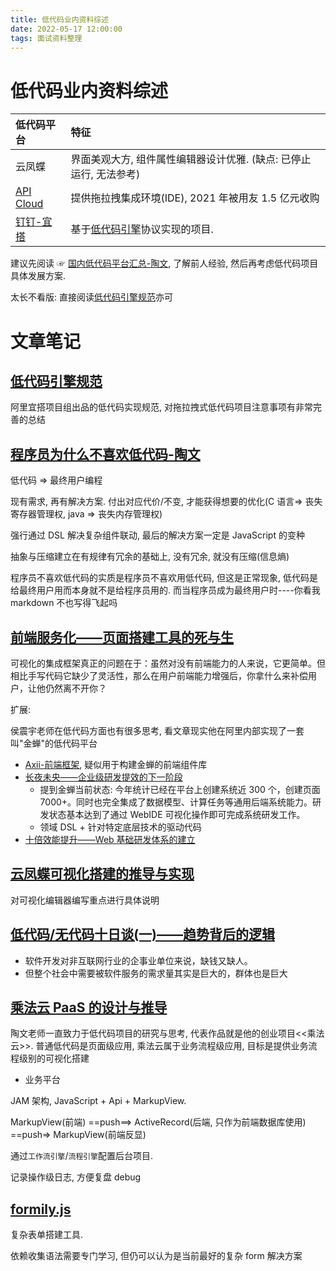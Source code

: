 ```yaml
---
title: 低代码业内资料综述
date: 2022-05-17 12:00:00
tags: 面试资料整理
---
```


# 低代码业内资料综述

| 低代码平台                                    | 特征                                                               |
| :-------------------------------------------- | :----------------------------------------------------------------- |
| 云凤蝶                                        | 界面美观大方, 组件属性编辑器设计优雅. (缺点: 已停止运行, 无法参考) |
| [API Cloud](https://www.apicloud.com/studio3) | 提供拖拉拽集成环境(IDE), 2021 年被用友 1.5 亿元收购                |
| [钉钉-宜搭](https://www.aliwork.com/)         | 基于[低代码引擎](https://lowcode-engine.cn/lowcode)协议实现的项目. |

建议先阅读 ☞ [国内低代码平台汇总-陶文](https://github.com/taowen/awesome-lowcode), 了解前人经验, 然后再考虑低代码项目具体发展方案.

太长不看版: 直接阅读[低代码引擎规范](https://lowcode-engine.cn/lowcode)亦可

# 文章笔记

## [低代码引擎规范](https://lowcode-engine.cn/lowcode)

阿里宜搭项目组出品的低代码实现规范, 对拖拉拽式低代码项目注意事项有非常完善的总结

## [程序员为什么不喜欢低代码-陶文](https://zhuanlan.zhihu.com/p/377234404)

低代码 => 最终用户编程

现有需求, 再有解决方案. 付出对应代价/不变, 才能获得想要的优化(C 语言=> 丧失寄存器管理权, java => 丧失内存管理权)

强行通过 DSL 解决复杂组件联动, 最后的解决方案一定是 JavaScript 的变种

抽象与压缩建立在有规律有冗余的基础上, 没有冗余, 就没有压缩(信息熵)

程序员不喜欢低代码的实质是程序员不喜欢用低代码, 但这是正常现象, 低代码是给最终用户用而本身就不是给程序员用的. 而当程序员成为最终用户时----你看我 markdown 不也写得飞起吗

## [前端服务化——页面搭建工具的死与生](https://www.cnblogs.com/sskyy/p/6496287.html)

可视化的集成框架真正的问题在于：虽然对没有前端能力的人来说，它更简单。但相比手写代码它缺少了灵活性，那么在用户前端能力增强后，你拿什么来补偿用户，让他仍然离不开你？

扩展:

侯震宇老师在低代码方面也有很多思考, 看文章现实他在阿里内部实现了一套叫"金蝉"的低代码平台

- [Axii-前端框架](https://axii.js.org/index.zh-cn.html), 疑似用于构建金蝉的前端组件库
- [长夜未央——企业级研发提效的下一阶段](https://zhuanlan.zhihu.com/p/66474056)
  - 提到金蝉当前状态: 今年统计已经在平台上创建系统近 300 个，创建页面 7000+。同时也完全集成了数据模型、计算任务等通用后端系统能力。研发状态基本达到了通过 WebIDE 可视化操作即可完成系统研发工作。
  - 领域 DSL + 针对特定底层技术的驱动代码
- [十倍效能提升——Web 基础研发体系的建立](https://zhuanlan.zhihu.com/p/34790596)

## [云凤蝶可视化搭建的推导与实现](https://zhuanlan.zhihu.com/p/90746742)

对可视化编辑器编写重点进行具体说明

## [低代码/无代码十日谈(一)——趋势背后的逻辑](https://zhuanlan.zhihu.com/p/470015215)

- 软件开发对非互联网行业的企事业单位来说，缺钱又缺人。
- 但整个社会中需要被软件服务的需求量其实是巨大的，群体也是巨大

## [乘法云 PaaS 的设计与推导](https://chengfayun.com/middle-office/design)

陶文老师一直致力于低代码项目的研究与思考, 代表作品就是他的创业项目<<乘法云>>. 普通低代码是页面级应用, 乘法云属于业务流程级应用, 目标是提供业务流程级别的可视化搭建

- 业务平台

JAM 架构, JavaScript + Api + MarkupView.

MarkupView(前端) ==push==> ActiveRecord(后端, 只作为前端数据库使用) ==push=> MarkupView(前端反显)

通过`工作流引擎`/`流程引擎`配置后台项目.

记录操作级日志, 方便复盘 debug

## [formily.js](https://github.com/alibaba/formily/blob/formily_next/README.zh-cn.md)

复杂表单搭建工具.

依赖收集语法需要专门学习, 但仍可以认为是当前最好的复杂 form 解决方案
